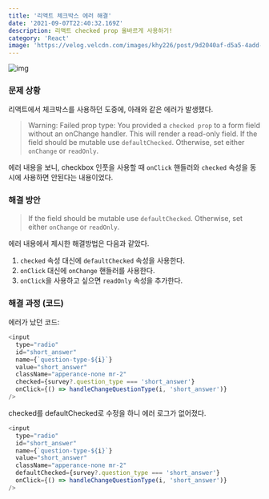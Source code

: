 ```yaml
---
title: '리액트 체크박스 에러 해결'
date: '2021-09-07T22:40:32.169Z'
description: 리액트 checked prop 올바르게 사용하기!
category: 'React'
image: 'https://velog.velcdn.com/images/khy226/post/9d2040af-d5a5-4add-ad6c-d50c6e819d27/0_XCgoYU9sqt95P8J0.png'
---
```


![img](https://velog.velcdn.com/images/khy226/post/9d2040af-d5a5-4add-ad6c-d50c6e819d27/0_XCgoYU9sqt95P8J0.png)

### 문제 상황

리액트에서 체크박스를 사용하던 도중에, 아래와 같은 에러가 발생했다.

> Warning: Failed prop type: You provided a `checked prop` to a form field without an onChange handler. This will render a read-only field. If the field should be mutable use `defaultChecked`. Otherwise, set either `onChange` or `readOnly`.

에러 내용을 보니, checkbox 인풋을 사용할 때 `onClick` 핸들러와 `checked` 속성을 동시에 사용하면 안된다는 내용이었다.

### 해결 방안

> If the field should be mutable use `defaultChecked`. Otherwise, set either `onChange` or `readOnly`.

에러 내용에서 제시한 해결방법은 다음과 같았다.

1. `checked` 속성 대신에 `defaultChecked` 속성을 사용한다.
2. `onClick` 대신에 `onChange` 핸들러를 사용한다.
3. `onClick`을 사용하고 싶으면 `readOnly` 속성을 추가한다.

### 해결 과정 (코드)

에러가 났던 코드:

```javascript
<input
  type="radio"
  id="short_answer"
  name={`question-type-${i}`}
  value="short_answer"
  className="apperance-none mr-2"
  checked={survey?.question_type === 'short_answer'}
  onClick={() => handleChangeQuestionType(i, 'short_answer')}
/>
```

checked를 defaultChecked로 수정을 하니 에러 로그가 없어졌다.

```javascript
<input
  type="radio"
  id="short_answer"
  name={`question-type-${i}`}
  value="short_answer"
  className="apperance-none mr-2"
  defaultChecked={survey?.question_type === 'short_answer'}
  onClick={() => handleChangeQuestionType(i, 'short_answer')}
/>
```

